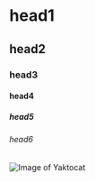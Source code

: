 # head1
## head2
### head3
#### head4
##### head5
###### head6



![Image of Yaktocat](https://octodex.github.com/images/yaktocat.png)
